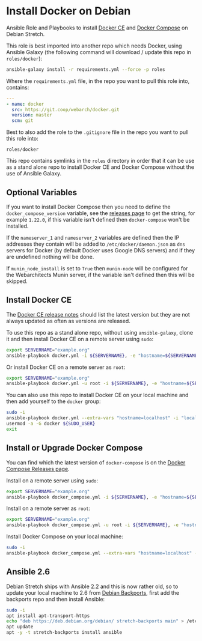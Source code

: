 # Install Docker on Debian 

Ansible Role and Playbooks to install [Docker CE](https://docs.docker.com/engine/installation/linux/docker-ce/debian/) and [Docker Compose](https://docs.docker.com/compose/install/) on Debian Stretch.

This role is best imported into another repo which needs Docker, using Ansible Galaxy (the following command will download / update this repo in `roles/docker`):

```bash
ansible-galaxy install -r requirements.yml --force -p roles 
```

Where the `requirements.yml` file, in the repo you want to pull this role into, contains:

```yml
---
- name: docker
  src: https://git.coop/webarch/docker.git
  version: master
  scm: git
```

Best to also add the role to the `.gitignore` file in the repo you want to pull this role into:

```
roles/docker
```

This repo contains symlinks in the `roles` directory in order that it can be use as a stand alone repo to install Docker CE and Docker Compose without the use of Ansible Galaxy. 

## Optional Variables

If you want to install Docker Compose then you need to define the `docker_compose_version` variable, see the [releases page](https://github.com/docker/compose/releases) to get the string, for example `1.22.0`, if this variable isn't defined then `docker-compose` won't be installed.

If the `nameserver_1` and `nameserver_2` variables are defined then the IP addresses they contain will be added to `/etc/docker/daemon.json` as `dns` servers for Docker (by default Docker uses Google DNS servers) and if they are undefined nothing will be done.

If `munin_node_install` is set to `True` then `munin-node` will be configured for the Webarchitects Munin server, if the variable isn't defined then this will be skipped. 

## Install Docker CE

The [Docker CE release notes](https://docs.docker.com/release-notes/docker-ce/) should list the latest version but they are not always updated as often as versions are released.

To use this repo as a stand alone repo, without using `ansible-galaxy`, clone it and then install Docker CE on a remote server using `sudo`:

```bash
export SERVERNAME="example.org"
ansible-playbook docker.yml -i ${SERVERNAME}, -e "hostname=${SERVERNAME}"
```

Or install Docker CE on a remote server as `root`:

```bash
export SERVERNAME="example.org"
ansible-playbook docker.yml -u root -i ${SERVERNAME}, -e "hostname=${SERVERNAME}"
```

You can also use this repo to install Docker CE on your local machine and then add yourself to the `docker` group:

```bash
sudo -i
ansible-playbook docker.yml --extra-vars "hostname=localhost" -i "localhost," -c local
usermod -a -G docker ${SUDO_USER}
exit
```

## Install or Upgrade Docker Compose

You can find which the latest version of `docker-compose` is on the [Docker Compose Releases page](https://github.com/docker/compose/releases).

Install on a remote server using `sudo`: 

```bash
export SERVERNAME="example.org"
ansible-playbook docker_compose.yml -i ${SERVERNAME}, -e "hostname=${SERVERNAME}"
```

Install on a remote server as `root`:

```bash
export SERVERNAME="example.org"
ansible-playbook docker_compose.yml -u root -i ${SERVERNAME}, -e "hostname=${SERVERNAME}"
```

Install Docker Compose on your local machine: 

```bash
sudo -i
ansible-playbook docker_compose.yml --extra-vars "hostname=localhost" -i "localhost," -c local 
```

## Ansible 2.6

Debian Stretch ships with Ansible 2.2 and this is now rather old, so to update your local machine to 2.6 from [Debian Backports](https://backports.debian.org/), first add the backports repo and then install Ansible:

```bash
sudo -i
apt install apt-transport-https
echo "deb https://deb.debian.org/debian/ stretch-backports main" > /etc/apt/sources.list.d/stretch-backports.list
apt update
apt -y -t stretch-backports install ansible
```
